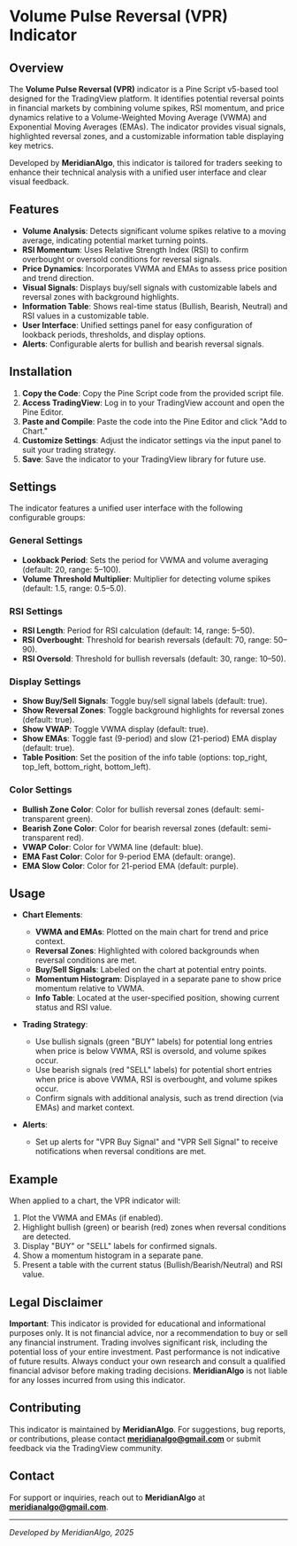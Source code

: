 # Volume Pulse Reversal (VPR) Indicator

## Overview
The **Volume Pulse Reversal (VPR)** indicator is a Pine Script v5-based tool designed for the TradingView platform. It identifies potential reversal points in financial markets by combining volume spikes, RSI momentum, and price dynamics relative to a Volume-Weighted Moving Average (VWMA) and Exponential Moving Averages (EMAs). The indicator provides visual signals, highlighted reversal zones, and a customizable information table displaying key metrics.

Developed by **MeridianAlgo**, this indicator is tailored for traders seeking to enhance their technical analysis with a unified user interface and clear visual feedback.

## Features
- **Volume Analysis**: Detects significant volume spikes relative to a moving average, indicating potential market turning points.
- **RSI Momentum**: Uses Relative Strength Index (RSI) to confirm overbought or oversold conditions for reversal signals.
- **Price Dynamics**: Incorporates VWMA and EMAs to assess price position and trend direction.
- **Visual Signals**: Displays buy/sell signals with customizable labels and reversal zones with background highlights.
- **Information Table**: Shows real-time status (Bullish, Bearish, Neutral) and RSI values in a customizable table.
- **User Interface**: Unified settings panel for easy configuration of lookback periods, thresholds, and display options.
- **Alerts**: Configurable alerts for bullish and bearish reversal signals.

## Installation
1. **Copy the Code**: Copy the Pine Script code from the provided script file.
2. **Access TradingView**: Log in to your TradingView account and open the Pine Editor.
3. **Paste and Compile**: Paste the code into the Pine Editor and click "Add to Chart."
4. **Customize Settings**: Adjust the indicator settings via the input panel to suit your trading strategy.
5. **Save**: Save the indicator to your TradingView library for future use.

## Settings
The indicator features a unified user interface with the following configurable groups:

### General Settings
- **Lookback Period**: Sets the period for VWMA and volume averaging (default: 20, range: 5–100).
- **Volume Threshold Multiplier**: Multiplier for detecting volume spikes (default: 1.5, range: 0.5–5.0).

### RSI Settings
- **RSI Length**: Period for RSI calculation (default: 14, range: 5–50).
- **RSI Overbought**: Threshold for bearish reversals (default: 70, range: 50–90).
- **RSI Oversold**: Threshold for bullish reversals (default: 30, range: 10–50).

### Display Settings
- **Show Buy/Sell Signals**: Toggle buy/sell signal labels (default: true).
- **Show Reversal Zones**: Toggle background highlights for reversal zones (default: true).
- **Show VWAP**: Toggle VWMA display (default: true).
- **Show EMAs**: Toggle fast (9-period) and slow (21-period) EMA display (default: true).
- **Table Position**: Set the position of the info table (options: top_right, top_left, bottom_right, bottom_left).

### Color Settings
- **Bullish Zone Color**: Color for bullish reversal zones (default: semi-transparent green).
- **Bearish Zone Color**: Color for bearish reversal zones (default: semi-transparent red).
- **VWAP Color**: Color for VWMA line (default: blue).
- **EMA Fast Color**: Color for 9-period EMA (default: orange).
- **EMA Slow Color**: Color for 21-period EMA (default: purple).

## Usage
- **Chart Elements**:
  - **VWMA and EMAs**: Plotted on the main chart for trend and price context.
  - **Reversal Zones**: Highlighted with colored backgrounds when reversal conditions are met.
  - **Buy/Sell Signals**: Labeled on the chart at potential entry points.
  - **Momentum Histogram**: Displayed in a separate pane to show price momentum relative to VWMA.
  - **Info Table**: Located at the user-specified position, showing current status and RSI value.

- **Trading Strategy**:
  - Use bullish signals (green "BUY" labels) for potential long entries when price is below VWMA, RSI is oversold, and volume spikes occur.
  - Use bearish signals (red "SELL" labels) for potential short entries when price is above VWMA, RSI is overbought, and volume spikes occur.
  - Confirm signals with additional analysis, such as trend direction (via EMAs) and market context.

- **Alerts**:
  - Set up alerts for "VPR Buy Signal" and "VPR Sell Signal" to receive notifications when reversal conditions are met.

## Example
When applied to a chart, the VPR indicator will:
1. Plot the VWMA and EMAs (if enabled).
2. Highlight bullish (green) or bearish (red) zones when reversal conditions are detected.
3. Display "BUY" or "SELL" labels for confirmed signals.
4. Show a momentum histogram in a separate pane.
5. Present a table with the current status (Bullish/Bearish/Neutral) and RSI value.

## Legal Disclaimer
**Important**: This indicator is provided for educational and informational purposes only. It is not financial advice, nor a recommendation to buy or sell any financial instrument. Trading involves significant risk, including the potential loss of your entire investment. Past performance is not indicative of future results. Always conduct your own research and consult a qualified financial advisor before making trading decisions. **MeridianAlgo** is not liable for any losses incurred from using this indicator.

## Contributing
This indicator is maintained by **MeridianAlgo**. For suggestions, bug reports, or contributions, please contact **meridianalgo@gmail.com** or submit feedback via the TradingView community.

## Contact
For support or inquiries, reach out to **MeridianAlgo** at **meridianalgo@gmail.com**.

---
*Developed by MeridianAlgo, 2025*
